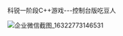 科锐一阶段C++游戏---控制台版吃豆人

![企业微信截图_16322773146531](https://user-images.githubusercontent.com/48267341/134273770-871e8b2e-2a1d-46f5-8ad8-0543126ec191.png)

